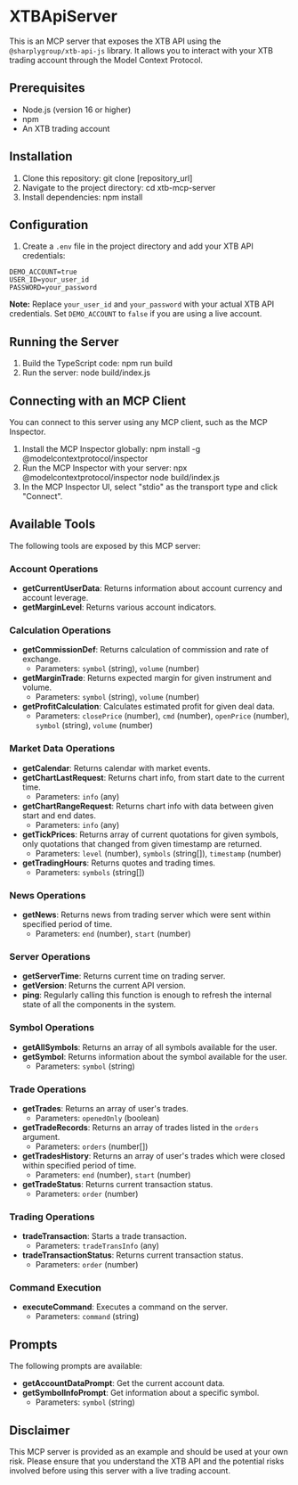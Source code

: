 # XTBApiServer

This is an MCP server that exposes the XTB API using the `@sharplygroup/xtb-api-js` library. It allows you to interact with your XTB trading account through the Model Context Protocol.

## Prerequisites

*   Node.js (version 16 or higher)
*   npm
*   An XTB trading account

## Installation

1.  Clone this repository:
   git clone [repository_url]
2.  Navigate to the project directory:
   cd xtb-mcp-server
3.  Install dependencies:
   npm install

## Configuration

1.  Create a `.env` file in the project directory and add your XTB API credentials:

   ```
   DEMO_ACCOUNT=true
   USER_ID=your_user_id
   PASSWORD=your_password
   ```

   **Note:** Replace `your_user_id` and `your_password` with your actual XTB API credentials. Set `DEMO_ACCOUNT` to `false` if you are using a live account.

## Running the Server

1.  Build the TypeScript code:
   npm run build
2.  Run the server:
   node build/index.js

## Connecting with an MCP Client

You can connect to this server using any MCP client, such as the MCP Inspector.

1.  Install the MCP Inspector globally:
   npm install -g @modelcontextprotocol/inspector
2.  Run the MCP Inspector with your server:
   npx @modelcontextprotocol/inspector node build/index.js
3.  In the MCP Inspector UI, select "stdio" as the transport type and click "Connect".

## Available Tools

The following tools are exposed by this MCP server:

### Account Operations

*   **getCurrentUserData**: Returns information about account currency and account leverage.
*   **getMarginLevel**: Returns various account indicators.

### Calculation Operations

*   **getCommissionDef**: Returns calculation of commission and rate of exchange.
    *   Parameters: `symbol` (string), `volume` (number)
*   **getMarginTrade**: Returns expected margin for given instrument and volume.
    *   Parameters: `symbol` (string), `volume` (number)
*   **getProfitCalculation**: Calculates estimated profit for given deal data.
    *   Parameters: `closePrice` (number), `cmd` (number), `openPrice` (number), `symbol` (string), `volume` (number)

### Market Data Operations

*   **getCalendar**: Returns calendar with market events.
*   **getChartLastRequest**: Returns chart info, from start date to the current time.
    *   Parameters: `info` (any)
*   **getChartRangeRequest**: Returns chart info with data between given start and end dates.
    *   Parameters: `info` (any)
*   **getTickPrices**: Returns array of current quotations for given symbols, only quotations that changed from given timestamp are returned.
    *   Parameters: `level` (number), `symbols` (string[]), `timestamp` (number)
*   **getTradingHours**: Returns quotes and trading times.
    *   Parameters: `symbols` (string[])

### News Operations

*   **getNews**: Returns news from trading server which were sent within specified period of time.
    *   Parameters: `end` (number), `start` (number)

### Server Operations

*   **getServerTime**: Returns current time on trading server.
*   **getVersion**: Returns the current API version.
*   **ping**: Regularly calling this function is enough to refresh the internal state of all the components in the system.

### Symbol Operations

*   **getAllSymbols**: Returns an array of all symbols available for the user.
*   **getSymbol**: Returns information about the symbol available for the user.
    *   Parameters: `symbol` (string)

### Trade Operations

*   **getTrades**: Returns an array of user's trades.
    *   Parameters: `openedOnly` (boolean)
*   **getTradeRecords**: Returns an array of trades listed in the `orders` argument.
    *   Parameters: `orders` (number[])
*   **getTradesHistory**: Returns an array of user's trades which were closed within specified period of time.
    *   Parameters: `end` (number), `start` (number)
*   **getTradeStatus**: Returns current transaction status.
    *   Parameters: `order` (number)

### Trading Operations

*   **tradeTransaction**: Starts a trade transaction.
    *   Parameters: `tradeTransInfo` (any)
*   **tradeTransactionStatus**: Returns current transaction status.
    *   Parameters: `order` (number)

### Command Execution

*   **executeCommand**: Executes a command on the server.
    *   Parameters: `command` (string)

## Prompts

The following prompts are available:

*   **getAccountDataPrompt**: Get the current account data.
*   **getSymbolInfoPrompt**: Get information about a specific symbol.
    *   Parameters: `symbol` (string)

## Disclaimer

This MCP server is provided as an example and should be used at your own risk. Please ensure that you understand the XTB API and the potential risks involved before using this server with a live trading account.